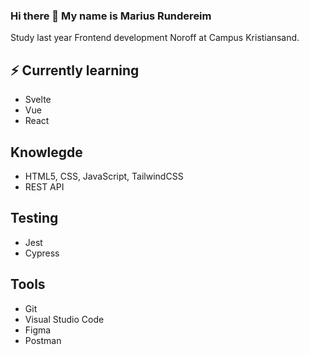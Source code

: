 ### Hi there 👋 My name is Marius Rundereim

Study last year Frontend development Noroff at Campus Kristiansand. 

## ⚡ Currently learning
* Svelte
* Vue
* React

## Knowlegde
* HTML5, CSS, JavaScript, TailwindCSS
* REST API

## Testing
* Jest
* Cypress

## Tools
* Git
* Visual Studio Code
* Figma
* Postman

<!--
**mariusrundereim/mariusrundereim** is a ✨ _special_ ✨ repository because its `README.md` (this file) appears on your GitHub profile.

Here are some ideas to get you started:

- 🔭 I’m currently working on ...
- 🌱 I’m currently learning ...
- 👯 I’m looking to collaborate on ...
- 🤔 I’m looking for help with ...
- 💬 Ask me about ...
- 📫 How to reach me: ...
- 😄 Pronouns: ...
- ⚡ Fun fact: ...
-->
